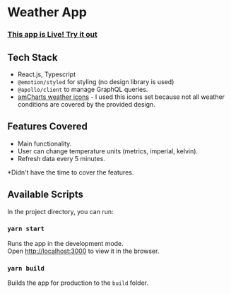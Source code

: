 # Weather App

### [This app is Live! Try it out](https://weather-app-0121.netlify.app/)


## Tech Stack

- React.js, Typescript
- `@emotion/styled` for styling (no design library is used)
- `@apollo/client` to manage GraphQL queries.
- [amCharts weather icons](https://www.amcharts.com/free-animated-svg-weather-icons/) - I used this icons set because not all weather conditions are covered by the provided design.

## Features Covered

- Main functionality.
- User can change temperature units (metrics, imperial, kelvin).
- Refresh data every 5 minutes.

*Didn't have the time to cover the features.

## Available Scripts

In the project directory, you can run:

### `yarn start`

Runs the app in the development mode.\
Open [http://localhost:3000](http://localhost:3000) to view it in the browser.

### `yarn build`

Builds the app for production to the `build` folder.
